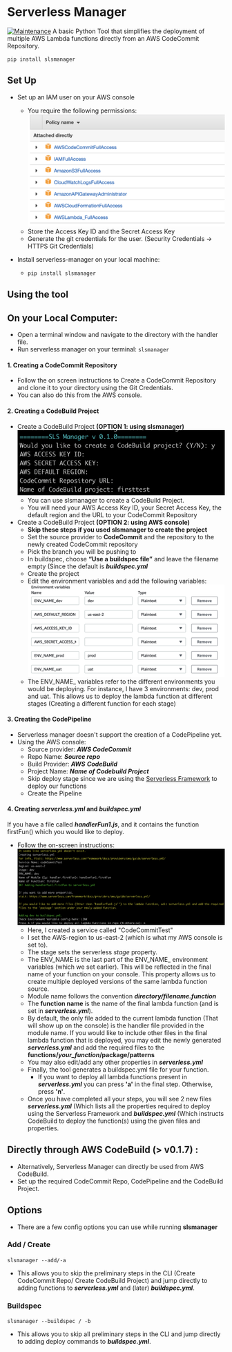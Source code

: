 # Serverless Manager
[![Maintenance](https://img.shields.io/badge/Maintained%3F-yes-green.svg)](https://GitHub.com/AineshSootha/serverlessManager/commit-activity)
A basic Python Tool that simplifies the deployment of multiple AWS Lambda functions directly from an AWS CodeCommit Repository.

    pip install slsmanager

## Set Up

 - Set up an IAM user on your AWS console 
	 - You require the following permissions:
	  ![Permissions for IAM user](/assets/permissions.png)
	 - Store the Access Key ID and the Secret Access Key
	 - Generate the git credentials for the user. (Security Credentials -> HTTPS Git Credentials)

- Install serverless-manager on your local machine:
	- `pip install slsmanager`

## Using the tool

## On your Local Computer:
 - Open a terminal window and navigate to the directory with the handler file. 
 - Run serverless manager on your terminal:
	  `slsmanager`
  
#### 1. Creating a CodeCommit Repository
- Follow the on screen instructions to Create a CodeCommit Repository and clone it to your directory using the Git Credentials.
- You can also do this from the AWS console.

#### 2. Creating a CodeBuild Project
 - Create a CodeBuild Project **(OPTION 1: using slsmanager)**
 ![Steps to create a project](/assets/cbproj.png)
	- You can use slsmanager to create a CodeBuild Project.
	- You will need your AWS Access Key ID, your Secret Access Key, the default region and the URL to your CodeCommit Repository
- Create a CodeBuild Project **(OPTION 2: using AWS console)**
	- **Skip these steps if you used slsmanager to create the project**
	- Set the source provider to **CodeCommit** and the repository to the newly created CodeCommit repository
	- Pick the branch you will be pushing to
	- In buildspec, choose **“Use a buildspec file”** and leave the filename empty (Since the default is  **_buildspec.yml_**
	- Create the project
	- Edit the environment variables and add the following variables:
	 ![Environment Variables](/assets/envVariables.png)
	- The ENV_NAME_ variables refer to the different environments you would be deploying. For instance, I have 3 environments: dev, prod and uat. This allows us to deploy the lambda function at different stages (Creating a different function for each stage)

#### 3. Creating the CodePipeline
- Serverless manager doesn't support the creation of a CodePipeline yet. 
- Using the AWS console:
	- Source provider:  **_AWS CodeCommit_**
	- Repo Name:  **_Source repo_**
	- Build Provider:  **_AWS_**  **_CodeBuild_**
	- Project Name:  **_Name of Codebuild Project_**
	- Skip deploy stage since we are using the [Serverless Framework](https://www.serverless.com/framework/docs/providers/aws/) to deploy our functions
	- Create the Pipeline


#### 4. Creating ***serverless.yml*** and ***buildspec.yml***

 If you have a file called ***handlerFun1.js***, and it contains the function firstFun() which you would like to deploy.
 - Follow the on-screen instructions:
  ![First Steps](/assets/firstSteps.png)
	 - Here, I created a service called "CodeCommitTest" 
	 - I set the AWS-region to us-east-2 (which is what my AWS console is set to). 
	 - The stage sets the serverless *stage* property.
	 - The ENV_NAME is the last part of the ENV_NAME_ environment variables (which we set earlier). This will be reflected in the final name of your function on your console. This property allows us to create multiple  deployed versions of the same lambda function source.
	 - Module name follows the convention ***directory/filename.function***
	 - The **function name** is the name of the final lambda function (and is set in ***serverless.yml***).
	 - By default, the only file added to the current lambda function (That will show up on the console) is the handler file provided in the module name. If you would like to include other files in the final lambda function that is deployed, you may edit the newly generated ***serverless.yml*** and add the required files to the **functions/*your_function*/package/patterns**
	 - You may also edit/add any other properties in ***serverless.yml***
	 - Finally, the tool generates a buildspec.yml file for your function.
		 - If you want to deploy all lambda functions present in ***serverless.yml*** you can press **'a'** in the final step. Otherwise, press **'n'**.
	 - Once you have completed all your steps, you will see 2 new files ***serverless.yml*** (Which lists all the properties required to deploy using the Serverless Framework and ***buildspec.yml*** (Which instructs CodeBuild to deploy the function(s) using the given files and properties.

## Directly through AWS CodeBuild (> v0.1.7) :
 - Alternatively, Serverless Manager can directly be used from AWS CodeBuild. 
 - Set up the required CodeCommit Repo, CodePipeline and the CodeBuild Project.

 ## Options
- There are a few config options you can use while running **slsmanager**
### Add / Create
   `slsmanager --add/-a` 
   
   - This allows you to skip the preliminary steps in the CLI (Create CodeCommit Repo/ Create CodeBuild Project) and jump directly to adding functions to ***serverless.yml*** and (later) ***buildspec.yml***.

### Buildspec
`slsmanager --buildspec / -b`
	
 - This allows you to skip all preliminary steps in the CLI and jump directly to adding deploy commands to ***buildspec.yml***.
